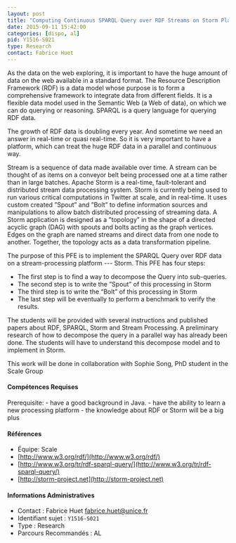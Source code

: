 ```yaml
---
layout: post
title: "Computing Continuous SPARQL Query over RDF Streams on Storm Platform"
date: 2015-09-11 15:42:00
categories: [dispo, al]
pid: Y1516-S021
type: Research
contact: Fabrice Huet
---
```

       
As the data on the web exploring, it is important to have the huge amount of data on the web available in a standard format. The Resource Description Framework (RDF) is a data model whose purpose is to form a comprehensive framework to integrate data from different fields. It is a flexible data model used in the Semantic Web (a Web of data), on which we can do querying or reasoning. SPARQL is a query language for querying RDF data.
 
The growth of RDF data is doubling every year. And sometime we need an answer in real-time or quasi real-time. So it is very important to have a platform, which can treat the huge RDF data in a parallel and continuous way.
 
Stream is a sequence of data made available over time. A stream can be thought of as items on a conveyor belt being processed one at a time rather than in large batches. Apache Storm is a real-time, fault-tolerant and distributed stream data processing system. Storm is currently being used to run various critical computations in Twitter at scale, and in real-time. It uses custom created ”Spout” and ”Bolt” to define information sources and manipulations to allow batch distributed processing of streaming data. A Storm application is designed as a ”topology” in the shape of a directed acyclic graph (DAG) with spouts and bolts acting as the graph vertices. Edges on the graph are named streams and direct data from one node to another. Together, the topology acts as a data transformation pipeline.
 
The purpose of this PFE is to implement the SPARQL Query over RDF data on a stream-processing platform --- Storm. This PFE has four steps:
-   The first step is to find a way to decompose the Query into sub-queries.
-   The second step is to write the ”Spout” of this processing in Storm
-   The third step is to write the “Bolt” of this processing in Storm
-   The last step will be eventually to perform a benchmark to verify the results.
 
The students will be provided with several instructions and published papers about RDF, SPARQL, Storm and Stream Processing. A preliminary research of how to decompose the query in a parallel way has already been done. The students will have to understand this decompose model and to implement in Storm.

This work will be done in collaboration with Sophie Song, PhD student in the Scale Group

#### Compétences Requises
Prerequisite:
    - have a good background in Java.
    - have the ability to learn a new processing platform
    - the knowledge about RDF or Storm will be a big plus


#### Références

  * Équipe: Scale
  * [http://www.w3.org/rdf/](http://www.w3.org/rdf/)
  * [http://www.w3.org/tr/rdf-sparql-query/](http://www.w3.org/tr/rdf-sparql-query/)
  * [http://storm-project.net](http://storm-project.net)

#### Informations Administratives
  * Contact : Fabrice Huet <fabrice.huet@unice.fr>
  * Identifiant sujet : `Y1516-S021`
  * Type : Research
  * Parcours Recommandés : AL
     